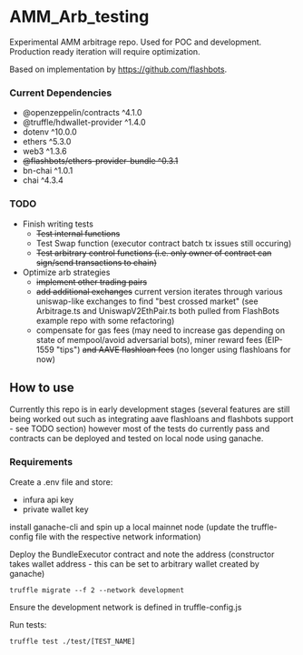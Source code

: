 # AMM_Arb_testing
Experimental AMM arbitrage repo. Used for POC and development. Production ready iteration will require optimization.

Based on implementation by https://github.com/flashbots.


### Current Dependencies
- @openzeppelin/contracts ^4.1.0
- @truffle/hdwallet-provider ^1.4.0
- dotenv ^10.0.0
- ethers ^5.3.0
- web3 ^1.3.6
- ~~@flashbots/ethers-provider-bundle ^0.3.1~~
- bn-chai ^1.0.1
- chai ^4.3.4

### TODO
- Finish writing tests
	- ~~Test internal functions~~
	- Test Swap function (executor contract batch tx issues still occuring)
	- ~~Test arbitrary control functions (i.e. only owner of contract can sign/send transactions to chain)~~
- Optimize arb strategies
	- ~~implement other trading pairs~~
	- ~~add additional exchanges~~  current version iterates through various uniswap-like exchanges to find "best crossed market" (see Arbitrage.ts and UniswapV2EthPair.ts both pulled from FlashBots example repo with some refactoring)
	- compensate for gas fees (may need to increase gas depending on state of mempool/avoid adversarial bots), miner reward fees (EIP-1559 "tips") ~~and AAVE flashloan fees~~ (no longer using flashloans for now)


## How to use

Currently this repo is in early development stages (several features are still being worked out such as integrating aave flashloans and flashbots support - see TODO section) however most of the tests do currently pass and contracts can be deployed and tested on local node using ganache.

### Requirements

Create a .env file and store:
- infura api key
- private wallet key

install ganache-cli and spin up a local mainnet node (update the truffle-config file with the respective network information)

Deploy the BundleExecutor contract and note the address (constructor takes wallet address - this can be set to arbitrary wallet created by ganache)
```
truffle migrate --f 2 --network development
```
Ensure the development network is defined in truffle-config.js

Run tests:
```
truffle test ./test/[TEST_NAME]
```



